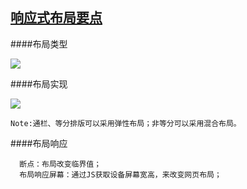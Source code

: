 [响应式布局要点](http://heyuchan.com/?p=803)
---
####布局类型

![](http://heyuchan.com/wp-content/uploads/2015/02/01%E5%B8%83%E5%B1%80%E6%8E%92%E7%89%881.png)

####布局实现

![](http://heyuchan.com/wp-content/uploads/2015/02/03%E5%B8%83%E5%B1%80%E5%AE%9E%E7%8E%B0.png)

    Note:通栏、等分排版可以采用弹性布局；非等分可以采用混合布局。

####布局响应

      断点：布局改变临界值；
      布局响应屏幕：通过JS获取设备屏幕宽高，来改变网页布局；
